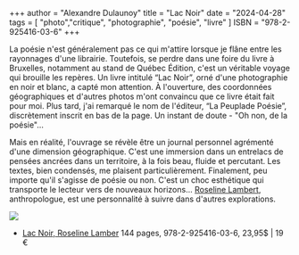 +++
author = "Alexandre Dulaunoy"
title = "Lac Noir"
date = "2024-04-28"
tags = [
    "photo","critique", "photographie", "poésie", "livre"
]
ISBN = "978-2-925416-03-6"
+++

La poésie n'est généralement pas ce qui m'attire lorsque je flâne entre les rayonnages d'une librairie. Toutefois, se perdre dans une foire du livre à Bruxelles, notamment au stand de Québec Édition, c'est un véritable voyage qui brouille les repères. Un livre intitulé “Lac Noir”, orné d'une photographie en noir et blanc, a capté mon attention. À l'ouverture, des coordonnées géographiques et d'autres photos m'ont convaincu que ce livre était fait pour moi. Plus tard, j'ai remarqué le nom de l'éditeur, “La Peuplade Poésie”, discrètement inscrit en bas de la page. Un instant de doute - "Oh non, de la poésie"…

Mais en réalité, l'ouvrage se révèle être un journal personnel agrémenté d'une dimension géographique. C'est une immersion dans un entrelacs de pensées ancrées dans un territoire, à la fois beau, fluide et percutant. Les textes, bien condensés, me plaisent particulièrement. Finalement, peu importe qu'il s'agisse de poésie ou non. C'est un choc esthétique qui transporte le lecteur vers de nouveaux horizons... [Roseline Lambert](https://www.roselinelambert.org/), anthropologue, est une personnalité à suivre dans d'autres explorations.

![](/images/lac-noir.jpg)

- [Lac Noir, Roseline Lamber](https://lapeuplade.com/archives/livres/lac-noir) 144 pages, 978-2-925416-03-6, 23,95$ | 19 € 
